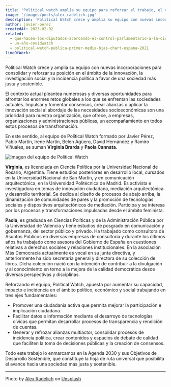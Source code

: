 ```yaml
---
title: 'Political watch amplía su equipo para reforzar el trabajo, el compromiso y la ambición de la organización'
image: '/images/posts/alex-radelich.jpg'
description: 'Political Watch crece y amplia su equipo con nuevas incorporaciones para consolidar y reforzar su posición en el ámbito de la innovación, la investigación social y la incidencia política a favor de una sociedad más justa y sostenible.'
author: javier-perez
createdAt: 2023-02-02
related:
  - que-hacen-los-diputados-acercando-el-control-parlamentario-a-la-ciudadania
  - un-año-covidwatch
  - political-watch-publica-primer-media-bias-chart-espana-2021
lineOfWork:
---
```


Political Watch crece y amplia su equipo con nuevas incorporaciones para consolidar y reforzar su posición en el ámbito de la innovación, la investigación social y la incidencia política a favor de una sociedad más justa y sostenible.

El contexto actual pleantea numerosas y diversas oportunidades para afrontar los enormes retos globales a los que se enfrentan las sociedades actuales. Impulsar y fomentar consensos, crear alianzas o aplicar la innovación social al abordaje de las necesidades socioeconómicas son una prioridad para nuestra organización, que ofrece, a empresas, organizaciones y administraciones públicas, un acompañamiento en todos estos procesos de transfromación.

En este sentido, al equipo de Polítical Watch formado por Javier Pérez, Pablo Martín, Irene Martín, Belen Agüero, David Hernández y Ramiro Viñuales, se suman **Virginia Brarda** y **Paola Cannata**.

![Imagen del equipo de Political Watch](/images/posts/pw-amplia-equipo-2023.jpg)

**Virginia**, es licenciada en Ciencia Política por la Universidad Nacional de Rosario, Argentina. Tiene estudios posteriores en desarrollo local, cursados en la Universidad Nacional de San Martín, y en comunicación arquitectónica, en la Universidad Politécnica de Madrid. Es activista e investigadora en temas de innovación ciudadana, mediación arquitectónica y desarrollo territorial. Se dedica al diseño de procesos de abajo arriba, la dinamización de comunidades de pares y la promoción de tecnologías sociales y dispositivos arquitectónicos de mediación. Participa y se interesa por los procesos y transformaciones impulsadas desde el ámbito feminista.

**Paola**, es graduada en Ciencias Políticas y de la Administración Pública por la Universidad de Valencia y tiene estudios de posgrado en comunicación y gobernanza, del sector público y privado. Ha trabajado como consultora de Asuntos Públicos en diversas empresas de consultoría y durante los últimos años ha trabajado como asesora del Gobierno de España en cuestiones relativas a derechos sociales y relaciones institucionales. En la asociación Más Democracia actualmente es vocal en su junta directiva, y anteriormente ha sido secretaria general y directora de su colección de libros. Dicha colección nació con la intención de contribuir a la divulgación y al conocimiento en torno a la mejora de la calidad democrática desde diversas perspectivas y disciplinas.

Reforzando el equipo, Political Watch, apuesta por aumentar su capacidad, impacto e incidencia en el ámbito político, económico y social trabajando en tres ejes fundamentales:

* Promover una ciudadanía activa que permita mejorar la participación e implicación ciudadana.
* Facilitar datos e información mediante el desarroyo de tecnologías cívicas que permitan desarrollar procesos de transparencia y rendición de cuentas.
* Generar y refrozar alianzas multiactor, consolidar procesos de incidencia política, crear contenidos y espacios de debate de calidad que faciliten la toma de decisiones públicas y la creación de consensos.

Todo este trabajo lo enmarcamos en la Agenda 2030 y sus Objetivos de Desarrollo Sostenible, que constituye la hoja de ruta universal que posibilita el avance hacia una sociedad más justa y sostenible.

---

Photo by <a href="https://unsplash.com/it/@alexradelich?utm_source=unsplash&utm_medium=referral&utm_content=creditCopyText">Alex Radelich</a> on <a href="https://unsplash.com/photos/Evo4wmtRaPI?utm_source=unsplash&utm_medium=referral&utm_content=creditCopyText">Unsplash</a>
